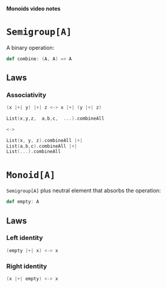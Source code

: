 #### Monoids video notes

# `Semigroup[A]`

A binary operation:

```scala
def combine: (A, A) => A
```

## Laws

### Associativity

```scala
(x |+| y) |+| z <-> x |+| (y |+| z)
```

```scala
List(x,y,z,  a,b,c,  ...).combineAll

<->

List(x, y, z).combineAll |+|
List(a,b,c).combineAll |+|
List(...).combineAll
```

# `Monoid[A]`

`Semigroup[A]` plus neutral element that absorbs the operation:

```scala
def empty: A
```

## Laws

### Left identity

```scala
(empty |+| x) <-> x
```

### Right identity

```scala
(x |+| empty) <-> x
```
